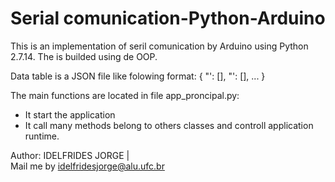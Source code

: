 # Serial comunication-Python-Arduino


This is an implementation of seril comunication by Arduino using Python 2.7.14.
The is builded using de OOP.

Data table is a JSON file like folowing format:
{
    "<column name>': [<column values>],
    "<column name>': [<column values>],
    ...
}

The main functions are located in file app_proncipal.py:
- It start the application
- It call many methods belong to others classes and controll application runtime.


Author: IDELFRIDES JORGE  |  
Mail me by idelfridesjorge@alu.ufc.br

